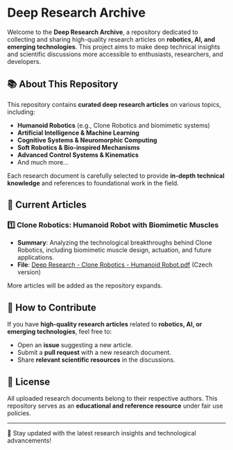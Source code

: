 # Deep Research Archive

Welcome to the **Deep Research Archive**, a repository dedicated to collecting and sharing high-quality research articles on **robotics, AI, and emerging technologies**. This project aims to make deep technical insights and scientific discussions more accessible to enthusiasts, researchers, and developers.

## 📚 About This Repository
This repository contains **curated deep research articles** on various topics, including:
- **Humanoid Robotics** (e.g., Clone Robotics and biomimetic systems)
- **Artificial Intelligence & Machine Learning**
- **Cognitive Systems & Neuromorphic Computing**
- **Soft Robotics & Bio-inspired Mechanisms**
- **Advanced Control Systems & Kinematics**
- And much more...

Each research document is carefully selected to provide **in-depth technical knowledge** and references to foundational work in the field.

## 📂 Current Articles
### 1️⃣ Clone Robotics: Humanoid Robot with Biomimetic Muscles
- **Summary**: Analyzing the technological breakthroughs behind Clone Robotics, including biomimetic muscle design, actuation, and future applications.
- **File**: [Deep Research - Clone Robotics - Humanoid Robot.pdf](./Deep%20Research%20-%20Clone%20Robotics%20-%20Humanoid%20Robot.pdf) (Czech version)

More articles will be added as the repository expands.

## 🚀 How to Contribute
If you have **high-quality research articles** related to **robotics, AI, or emerging technologies**, feel free to:
- Open an **issue** suggesting a new article.
- Submit a **pull request** with a new research document.
- Share **relevant scientific resources** in the discussions.

## 📜 License
All uploaded research documents belong to their respective authors. This repository serves as an **educational and reference resource** under fair use policies.

---

📢 Stay updated with the latest research insights and technological advancements!
